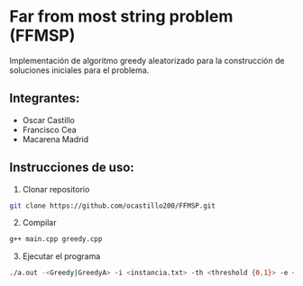 # Far from most string problem (FFMSP)

Implementación de algoritmo greedy aleatorizado para la construcción de soluciones iniciales para el problema.

## Integrantes:
- Oscar Castillo
- Francisco Cea
- Macarena Madrid

## Instrucciones de uso:
1. Clonar repositorio
```bash
git clone https://github.com/ocastillo200/FFMSP.git
```
2. Compilar
```bash
g++ main.cpp greedy.cpp
```
3. Ejecutar el programa
```bash
./a.out -<Greedy|GreedyA> -i <instancia.txt> -th <threshold {0,1}> -e <valor epsilon para desiciones aleatorias {0,1}>
```
